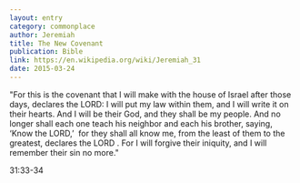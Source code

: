 ```yaml
---
layout: entry
category: commonplace
author: Jeremiah
title: The New Covenant
publication: Bible
link: https://en.wikipedia.org/wiki/Jeremiah_31
date: 2015-03-24
---
```


"For this is the covenant that I will make with the house of Israel after those days, declares the LORD: I will put my law within them, and I will write it on their hearts. And I will be their God, and they shall be my people. And no longer shall each one teach his neighbor and each his brother, saying, ‘Know the LORD,’  for they shall all know me, from the least of them to the greatest, declares the LORD . For I will forgive their iniquity, and I will remember their sin no more." 

31:33-34